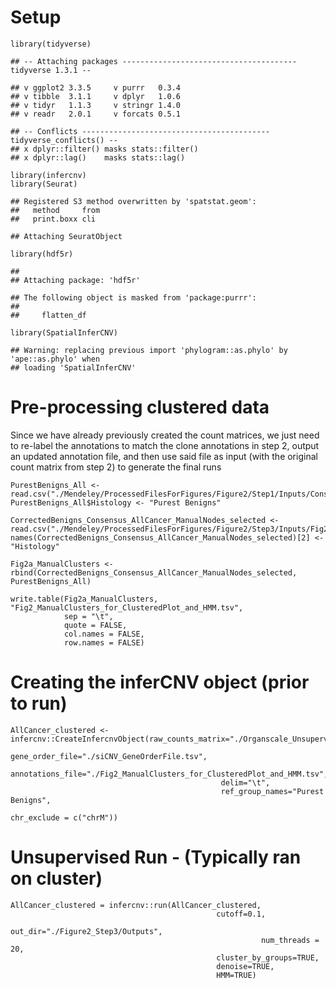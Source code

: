 # Setup

    library(tidyverse)

    ## -- Attaching packages --------------------------------------- tidyverse 1.3.1 --

    ## v ggplot2 3.3.5     v purrr   0.3.4
    ## v tibble  3.1.1     v dplyr   1.0.6
    ## v tidyr   1.1.3     v stringr 1.4.0
    ## v readr   2.0.1     v forcats 0.5.1

    ## -- Conflicts ------------------------------------------ tidyverse_conflicts() --
    ## x dplyr::filter() masks stats::filter()
    ## x dplyr::lag()    masks stats::lag()

    library(infercnv)
    library(Seurat)

    ## Registered S3 method overwritten by 'spatstat.geom':
    ##   method     from
    ##   print.boxx cli

    ## Attaching SeuratObject

    library(hdf5r)

    ## 
    ## Attaching package: 'hdf5r'

    ## The following object is masked from 'package:purrr':
    ## 
    ##     flatten_df

    library(SpatialInferCNV)

    ## Warning: replacing previous import 'phylogram::as.phylo' by 'ape::as.phylo' when
    ## loading 'SpatialInferCNV'

# Pre-processing clustered data

Since we have already previously created the count matrices, we just
need to re-label the annotations to match the clone annotations in step
2, output an updated annotation file, and then use said file as input
(with the original count matrix from step 2) to generate the final runs

    PurestBenigns_All <- read.csv("./Mendeley/ProcessedFilesForFigures/Figure2/Step1/Inputs/Consensus_PurestBenigns_18112020.csv")
    PurestBenigns_All$Histology <- "Purest Benigns"

    CorrectedBenigns_Consensus_AllCancer_ManualNodes_selected <- read.csv("./Mendeley/ProcessedFilesForFigures/Figure2/Step3/Inputs/Fig2_forclustering.csv")
    names(CorrectedBenigns_Consensus_AllCancer_ManualNodes_selected)[2] <- "Histology"

    Fig2a_ManualClusters <- rbind(CorrectedBenigns_Consensus_AllCancer_ManualNodes_selected, PurestBenigns_All)

    write.table(Fig2a_ManualClusters, "Fig2_ManualClusters_for_ClusteredPlot_and_HMM.tsv", 
                sep = "\t",
                quote = FALSE, 
                col.names = FALSE, 
                row.names = FALSE)

# Creating the inferCNV object (prior to run)

    AllCancer_clustered <- infercnv::CreateInfercnvObject(raw_counts_matrix="./Organscale_Unsupervised_Consensus_AllCancer_Counts.tsv", 
                                                   gene_order_file="./siCNV_GeneOrderFile.tsv",
                                                   annotations_file="./Fig2_ManualClusters_for_ClusteredPlot_and_HMM.tsv",
                                                   delim="\t",
                                                   ref_group_names="Purest Benigns",
                                                                   chr_exclude = c("chrM"))

# Unsupervised Run - (Typically ran on cluster)

    AllCancer_clustered = infercnv::run(AllCancer_clustered,
                                                  cutoff=0.1,
                                                  out_dir="./Figure2_Step3/Outputs", 
                                                            num_threads = 20,
                                                  cluster_by_groups=TRUE, 
                                                  denoise=TRUE,
                                                  HMM=TRUE)
